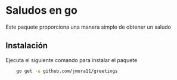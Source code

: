 # Saludos en go

Este paquete proporciona una manera simple de obtener un saludo

## Instalación
Ejecuta el siguiente comando para instalar el paquete
```bash
    go get -u github.com/jmora11/greetings
```